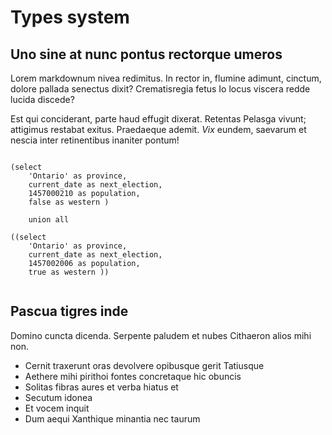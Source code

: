 <script>
    import TypeExplorer from '$lib/viz/TypeExplorer.svelte'
</script>

# Types system

## Uno sine at nunc pontus rectorque umeros

Lorem markdownum nivea redimitus. In rector in, flumine adimunt, cinctum, dolore
pallada senectus dixit? Crematisregia fetus Io locus viscera redde lucida
discede?

Est qui conciderant, parte haud effugit dixerat. Retentas Pelasga vivunt;
attigimus restabat exitus. Praedaeque ademit. *Vix* eundem, saevarum et nescia
inter retinentibus inaniter pontum!


```types 

(select 
    'Ontario' as province, 
    current_date as next_election,
    1457000210 as population,
    false as western )

    union all 

((select 
    'Ontario' as province, 
    current_date as next_election,
    1457002006 as population,
    true as western ))


```

<Value data={types} column=next_election/> 


## Pascua tigres inde

Domino cuncta dicenda. Serpente paludem et nubes Cithaeron alios mihi non.

- Cernit traxerunt oras devolvere opibusque gerit Tatiusque
- Aethere mihi pirithoi fontes concretaque hic obuncis
- Solitas fibras aures et verba hiatus et
- Secutum idonea
- Et vocem inquit
- Dum aequi Xanthique minantia nec taurum


<DataTable queryID='types'/>

<TypeExplorer queryID='types'/> 